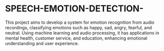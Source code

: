 # SPEECH-EMOTION-DETECTION-
This project aims to develop a system for emotion recognition from audio recordings, classifying emotions such as happy, sad, angry, fearful, and neutral. Using machine learning and audio processing, it has applications in mental health, customer service, and education, enhancing emotional understanding and user experience.
